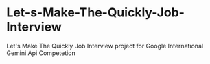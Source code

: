 # Let-s-Make-The-Quickly-Job-Interview
Let's Make The Quickly Job Interview project for Google Internatıonal Gemini Api Competetion 
